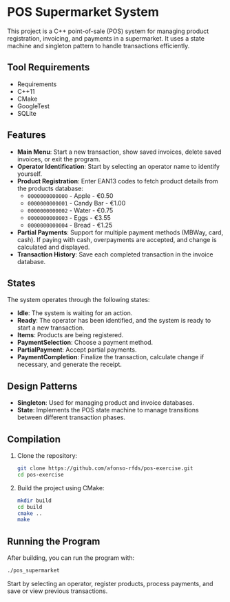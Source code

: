 
# POS Supermarket System

This project is a C++ point-of-sale (POS) system for managing product registration, invoicing, and payments in a supermarket. It uses a state machine and singleton pattern to handle transactions efficiently.

## Tool Requirements
- Requirements
- C++11
- CMake
- GoogleTest
- SQLite

## Features

- **Main Menu**: Start a new transaction, show saved invoices, delete saved invoices, or exit the program.
- **Operator Identification**: Start by selecting an operator name to identify yourself.
- **Product Registration**: Enter EAN13 codes to fetch product details from the products database:
  - `0000000000000` - Apple - €0.50
  - `0000000000001` - Candy Bar - €1.00
  - `0000000000002` - Water - €0.75
  - `0000000000003` - Eggs - €3.55
  - `0000000000004` - Bread - €1.25
- **Partial Payments**: Support for multiple payment methods (MBWay, card, cash). If paying with cash, overpayments are accepted, and change is calculated and displayed.
- **Transaction History**: Save each completed transaction in the invoice database.

## States
The system operates through the following states:
- **Idle**: The system is waiting for an action.
- **Ready**: The operator has been identified, and the system is ready to start a new transaction.
- **Items**: Products are being registered.
- **PaymentSelection**: Choose a payment method.
- **PartialPayment**: Accept partial payments.
- **PaymentCompletion**: Finalize the transaction, calculate change if necessary, and generate the receipt.

## Design Patterns
- **Singleton**: Used for managing product and invoice databases.
- **State**: Implements the POS state machine to manage transitions between different transaction phases.

## Compilation

1. Clone the repository:
   ```bash
   git clone https://github.com/afonso-rfds/pos-exercise.git
   cd pos-exercise
   ```

2. Build the project using CMake:
   ```bash
   mkdir build
   cd build
   cmake ..
   make
   ```

## Running the Program

After building, you can run the program with:
```bash
./pos_supermarket
```

Start by selecting an operator, register products, process payments, and save or view previous transactions.